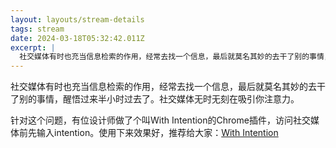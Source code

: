 ```yaml
---
layout: layouts/stream-details
tags: stream
date: 2024-03-18T05:32:42.011Z
excerpt: |
  社交媒体有时也充当信息检索的作用，经常去找一个信息，最后就莫名其妙的去干了别的事情，醒悟过来半小时过去了。社交媒体...
---
```

社交媒体有时也充当信息检索的作用，经常去找一个信息，最后就莫名其妙的去干了别的事情，醒悟过来半小时过去了。社交媒体无时无刻在吸引你注意力。

针对这个问题，有位设计师做了个叫With Intention的Chrome插件，访问社交媒体前先输入intention。使用下来效果好，推荐给大家：[With Intention](https://github.com/alexwidua/with-intention)
